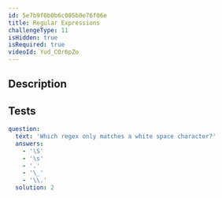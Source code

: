 ```yaml
---
id: 5e7b9f0b0b6c005b0e76f06e
title: Regular Expressions
challengeType: 11
isHidden: true
isRequired: true
videoId: Yud_COr6pZo
---
```


## Description
<section id='description'>

</section>

## Tests
<section id='tests'>

```yml
question:
  text: 'Which regex only matches a white space character?'
  answers:
    - '\S'
    - '\s'
    - '.'
    - '\_'
    - '\\.'
  solution: 2
```

</section>
